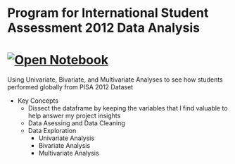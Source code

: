 # Program for International Student Assessment 2012 Data Analysis
# [![Open Notebook](https://img.shields.io/badge/Jupyter-Open_Notebook-blue?logo=Jupyter)](https://dpghazi.github.io/projects/pisa-2012-data-analysis.html)
Using Univariate, Bivariate, and Multivariate Analyses to see how students performed globally from PISA 2012 Dataset

- Key Concepts
  - Dissect the dataframe by keeping the variables that I find valuable to help answer my project insights
  - Data Asessing and Data Cleaning
  - Data Exploration
    - Univariate Analysis
    - Bivariate Analysis
    - Multivariate Analysis
